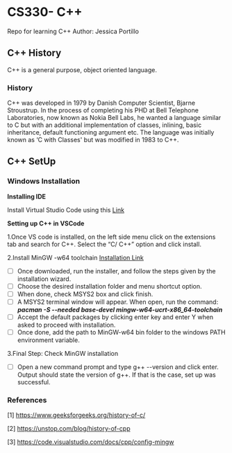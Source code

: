 # CS330- C++ 
Repo for learning C++ 
Author: Jessica Portillo 

## C++ History 
C++ is a general purpose, object oriented language. 
### History 
C++ was developed in 1979 by Danish Computer Scientist, Bjarne Stroustrup. In the process of completing his PHD at Bell Telephone Laboratories, now known as Nokia Bell  Labs, he wanted a language similar to C but with an additional implementation of classes, inlining, basic inheritance, default functioning argument etc. The language was initially known as ‘C with Classes' but was modified in 1983 to C++. 

## C++ SetUp
### Windows Installation 
**Installing IDE**


Install Virtual Studio Code using this [Link ](https://code.visualstudio.com/download
)

**Setting up  C++ in VSCode**

1.Once VS code is installed, on the left side menu click on the extensions tab and search for C++. 
Select the “C/ C++” option and click install. 

2.Install MinGW -w64 toolchain
[Installation Link](https://github.com/msys2/msys2-installer/releases/download/2023-05-26/msys2-x86_64-20230526.exe)

- [ ] Once downloaded, run the installer, and follow the steps given by the installation wizard.
- [ ] Choose the desired installation folder and menu shortcut option.
- [ ] When done, check MSYS2 box and click finish. 
- [ ] A MSYS2 terminal window will appear. When open, run the command:
_**pacman -S --needed base-devel mingw-w64-ucrt-x86_64-toolchain**_
- [ ] Accept the default packages by clicking enter key and enter Y when asked to proceed with installation. 
- [ ] Once done, add the path to MinGW-w64 bin folder to the windows PATH environment variable. 

3.Final Step: Check MinGW installation 
- [ ] Open a new command prompt and type g++ --version and click enter. 
Output should state the version of g++. If that is the case, set up was successful. 



### References
[1] https://www.geeksforgeeks.org/history-of-c/


[2] https://unstop.com/blog/history-of-cpp


[3] https://code.visualstudio.com/docs/cpp/config-mingw

